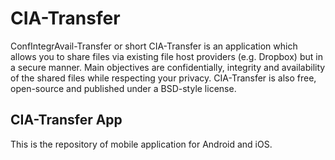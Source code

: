 # CIA-Transfer

ConfIntegrAvail-Transfer or short CIA-Transfer is an application which allows
you to share files via existing file host providers (e.g. Dropbox) but in a
secure manner. Main objectives are confidentially, integrity and availability
of the shared files while respecting your privacy. CIA-Transfer is also free,
open-source and published under a BSD-style license.

## CIA-Transfer App

This is the repository of mobile application for Android and iOS.
